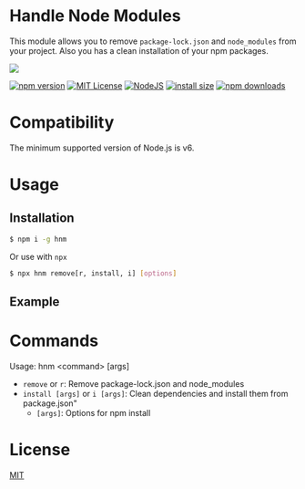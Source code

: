 # Handle Node Modules

This module allows you to remove `package-lock.json` and `node_modules` from your project. Also you has a clean installation of your npm packages.

<a href="https://nodei.co/npm/hnm">
  <img src="https://nodei.co/npm/hnm.png?downloads=true">
</a>

[![npm version](https://img.shields.io/npm/v/hnm.svg?style=flat-square)](https://badge.fury.io/js/hnm)
[![MIT License](https://img.shields.io/badge/license-MIT-blue.svg?style=flat-square)](https://github.com/LuisFuenTech/hnm/blob/master/LICENSE)
[![NodeJS](https://img.shields.io/badge/node-6.x.x-brightgreen?style=flat-square)](https://github.com/LuisFuenTech/hnm/blob/master/package.json)
[![install size](https://packagephobia.now.sh/badge?p=hnm)](https://packagephobia.now.sh/result?p=hnm)
[![npm downloads](https://img.shields.io/npm/dm/hnm.svg?style=flat-square)](http://npm-stat.com/charts.html?package=hnm)

# Compatibility

The minimum supported version of Node.js is v6.

# Usage

## Installation

```bash
$ npm i -g hnm
```

Or use with `npx`

```bash
$ npx hnm remove[r, install, i] [options]
```

## Example

# Commands

Usage: hnm \<command\> [args]

- `remove` or `r`: Remove package-lock.json and node_modules
- `install [args]` or `i [args]`: Clean dependencies and install them from package.json"
  - `[args]`: Options for npm install

# License

[MIT](https://github.com/LuisFuenTech/hnm/blob/master/LICENSE)
